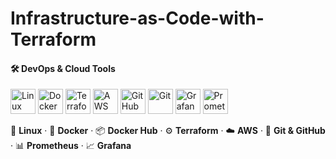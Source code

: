 # Infrastructure-as-Code-with-Terraform

#### 🛠 DevOps & Cloud Tools
<p align="left">
  <img src="https://cdn.jsdelivr.net/gh/devicons/devicon/icons/linux/linux-original.svg" alt="Linux" width="40" />
  <img src="https://cdn.jsdelivr.net/gh/devicons/devicon/icons/docker/docker-original.svg" alt="Docker" width="40" />
  <img src="https://cdn.jsdelivr.net/gh/devicons/devicon/icons/terraform/terraform-original.svg" alt="Terraform" width="40" />
  <img src="https://cdn.jsdelivr.net/gh/devicons/devicon/icons/amazonwebservices/amazonwebservices-original.svg" alt="AWS" width="40" />
  <img src="https://cdn.jsdelivr.net/gh/devicons/devicon/icons/github/github-original.svg" alt="GitHub" width="40" />
  <img src="https://cdn.jsdelivr.net/gh/devicons/devicon/icons/git/git-original.svg" alt="Git" width="40" />
  <img src="https://cdn.jsdelivr.net/gh/devicons/devicon/icons/grafana/grafana-original.svg" alt="Grafana" width="40" />
  <img src="https://cdn.jsdelivr.net/gh/devicons/devicon/icons/prometheus/prometheus-original.svg" alt="Prometheus" width="40" />
</p>

🐧 **Linux** · 🐳 **Docker** · 📦 **Docker Hub** · ⚙️ **Terraform** · ☁️ **AWS** · 🔧 **Git & GitHub** · 📊 **Prometheus** · 📈 **Grafana**
